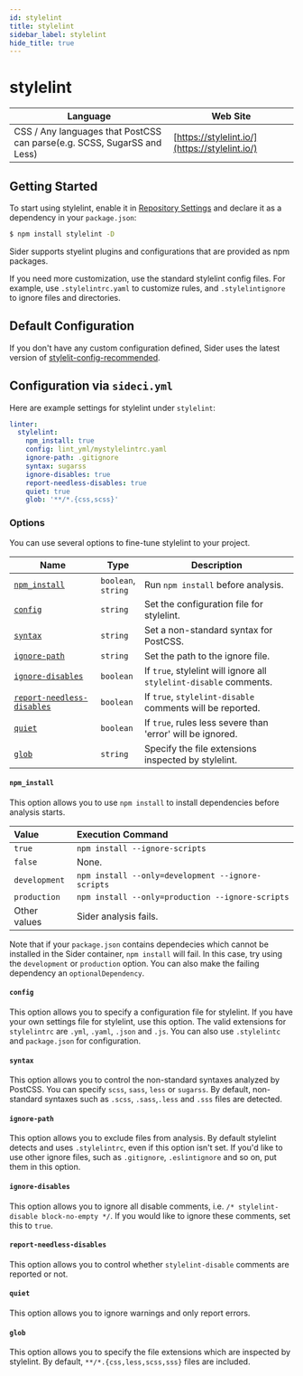 ```yaml
---
id: stylelint
title: stylelint
sidebar_label: stylelint
hide_title: true
---
```


# stylelint

| Language | Web Site |
| -------- | -------- |
| CSS / Any languages that PostCSS can parse(e.g. SCSS, SugarSS and Less) | [https://stylelint.io/](https://stylelint.io/) |

## Getting Started

To start using stylelint, enable it in [Repository Settings](../../getting-started/repository-settings.md) and declare it as a dependency in your `package.json`:

```bash
$ npm install stylelint -D
```

Sider supports styelint plugins and configurations that are provided as npm packages.

If you need more customization, use the standard stylelint config files. For example, use `.stylelintrc.yaml` to customize rules, and `.stylelintignore` to ignore files and directories.

## Default Configuration

If you don't have any custom configuration defined, Sider uses the latest version of [stylelit-config-recommended](https://github.com/stylelint/stylelint-config-recommended).

## Configuration via `sideci.yml`

Here are example settings for stylelint under `stylelint`:

```yaml:sideci.yml
linter:
  stylelint:
    npm_install: true
    config: lint_yml/mystylelintrc.yaml
    ignore-path: .gitignore
    syntax: sugarss
    ignore-disables: true
    report-needless-disables: true
    quiet: true
    glob: '**/*.{css,scss}'
```

### Options

You can use several options to fine-tune stylelint to your project.

| Name | Type | Description |
| ---- | ---- | ----------- |
| [`npm_install`](#npm_install) | `boolean`,<br>`string` | Run `npm install` before analysis. |
| [`config`](#config) | `string` | Set the configuration file for stylelint. |
| [`syntax`](#syntax) | `string` | Set a non-standard syntax for PostCSS. |
| [`ignore-path`](#ignore-path) | `string` | Set the path to the ignore file. |
| [`ignore-disables`](#ignore-disables) | `boolean` | If `true`, stylelint will ignore all `stylelint-disable` comments. |
| [`report-needless-disables`](#report-needless-disables) | `boolean` | If `true`, `stylelint-disable` comments will be reported. |
| [`quiet`](#quiet) | `boolean` | If `true`, rules less severe than 'error' will be ignored. |
| [`glob`](#glob) | `string` | Specify the file extensions inspected by stylelint. |

#### `npm_install`

This option allows you to use `npm install` to install dependencies before analysis starts.

| Value | Execution Command |
| :---- | :---------------- |
| `true` | `npm install --ignore-scripts` |
| `false` | None. |
| `development` | `npm install --only=development --ignore-scripts` |
| `production` | `npm install --only=production --ignore-scripts` |
| Other values | Sider analysis fails. |

Note that if your `package.json` contains dependecies which cannot be installed in the Sider container, `npm install` will fail. In this case, try using the `development` or `production` option. You can also make the failing dependency an `optionalDependency`.

#### `config`

This option allows you to specify a configuration file for stylelint. If you have your own settings file for stylelint, use this option. The valid extensions for `stylelintrc` are `.yml`, `.yaml`, `.json` and `.js`. You can also use `.stylelintc` and `package.json` for configuration.

#### `syntax`

This option allows you to control the non-standard syntaxes analyzed by PostCSS. You can specify `scss`, `sass`, `less` or `sugarss`. By default, non-standard syntaxes such as `.scss`, `.sass`,`.less` and `.sss` files are detected.

#### `ignore-path`

This option allows you to exclude files from analysis. By default stylelint detects and uses `.stylelintrc`, even if this option isn't set. If you'd like to use other ignore files, such as `.gitignore`, `.eslintignore` and so on, put them in this option.

#### `ignore-disables`

This option allows you to ignore all disable comments, i.e. `/* stylelint-disable block-no-empty */`. If you would like to ignore these comments, set this to `true`.

#### `report-needless-disables`

This option allows you to control whether `stylelint-disable` comments are reported or not.

#### `quiet`

This option allows you to ignore warnings and only report errors.

#### `glob`

This option allows you to specify the file extensions which are inspected by stylelint. By default, `**/*.{css,less,scss,sss}` files are included.
